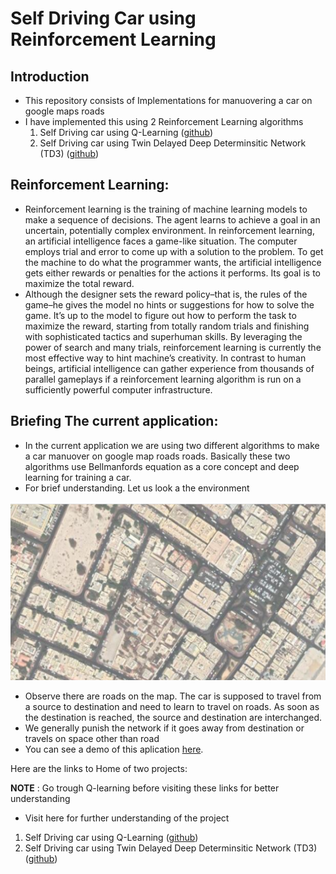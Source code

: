 # Self Driving Car using Reinforcement Learning

## Introduction

- This repository consists of Implementations for manuovering a car on google maps roads
- I have implemented this using 2 Reinforcement Learning algorithms
    1. Self Driving car using Q-Learning ([github]("https://github.com/abhilashreddyy/Self-Driving-car-using-Reinforcenent-Learning/tree/main/Q-Learning"))
    2. Self Driving car using Twin Delayed Deep Determinsitic Network (TD3) ([github]("https://github.com/abhilashreddyy/Self-Driving-car-using-Reinforcenent-Learning/tree/main/TD3_algorithm"))

## Reinforcement Learning:
-  Reinforcement learning is the training of machine learning models to make a sequence of decisions. The agent learns to achieve a goal in an uncertain, potentially complex environment. In reinforcement learning, an artificial intelligence faces a game-like situation. The computer employs trial and error to come up with a solution to the problem. To get the machine to do what the programmer wants, the artificial intelligence gets either rewards or penalties for the actions it performs. Its goal is to maximize the total reward.
- Although the designer sets the reward policy–that is, the rules of the game–he gives the model no hints or suggestions for how to solve the game. It’s up to the model to figure out how to perform the task to maximize the reward, starting from totally random trials and finishing with sophisticated tactics and superhuman skills. By leveraging the power of search and many trials, reinforcement learning is currently the most effective way to hint machine’s creativity. In contrast to human beings, artificial intelligence can gather experience from thousands of parallel gameplays if a reinforcement learning algorithm is run on a sufficiently powerful computer infrastructure.

## Briefing The current application:
- In the current application we are using two different algorithms to make a car manuover on google map roads roads. Basically these two algorithms use Bellmanfords equation as a core concept and deep learning for training a car.
- For brief understanding. Let us look a the environment

![environ](images/citymap.png)
- Observe there are roads on the map. The car is supposed to travel from a source to destination and need to learn to travel on roads. As soon as the destination is reached, the source and destination are interchanged.
- We generally punish the network if it goes away from destination or travels on space other than road
- You can see a demo of this aplication [here](https://www.youtube.com/watch?v=Gj1HzlnH-vc).

Here are the links to Home of two projects:

__NOTE__ : Go trough Q-learning before visiting these links for better understanding

- Visit here for further understanding of the project

1. Self Driving car using Q-Learning ([github]("https://github.com/abhilashreddyy/Self-Driving-car-using-Reinforcenent-Learning/tree/main/Q-Learning"))
2. Self Driving car using Twin Delayed Deep Determinsitic Network (TD3) ([github]("https://github.com/abhilashreddyy/Self-Driving-car-using-Reinforcenent-Learning/tree/main/TD3_algorithm"))
